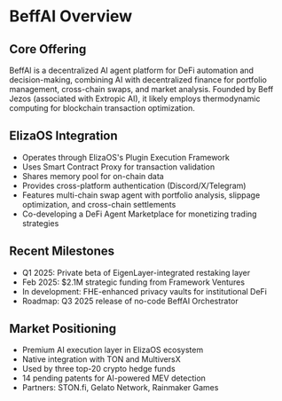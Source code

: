 # BeffAI Overview

## Core Offering
BeffAI is a decentralized AI agent platform for DeFi automation and decision-making, combining AI with decentralized finance for portfolio management, cross-chain swaps, and market analysis. Founded by Beff Jezos (associated with Extropic AI), it likely employs thermodynamic computing for blockchain transaction optimization.

## ElizaOS Integration
- Operates through ElizaOS's Plugin Execution Framework
- Uses Smart Contract Proxy for transaction validation
- Shares memory pool for on-chain data
- Provides cross-platform authentication (Discord/X/Telegram)
- Features multi-chain swap agent with portfolio analysis, slippage optimization, and cross-chain settlements
- Co-developing a DeFi Agent Marketplace for monetizing trading strategies

## Recent Milestones
- Q1 2025: Private beta of EigenLayer-integrated restaking layer
- Feb 2025: $2.1M strategic funding from Framework Ventures
- In development: FHE-enhanced privacy vaults for institutional DeFi
- Roadmap: Q3 2025 release of no-code BeffAI Orchestrator

## Market Positioning
- Premium AI execution layer in ElizaOS ecosystem
- Native integration with TON and MultiversX
- Used by three top-20 crypto hedge funds
- 14 pending patents for AI-powered MEV detection
- Partners: STON.fi, Gelato Network, Rainmaker Games
